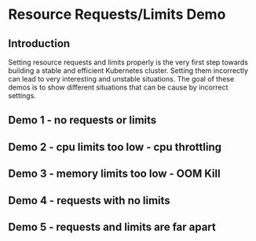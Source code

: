 # Resource Requests/Limits Demo

## Introduction

Setting resource requests and limits properly is the very first step towards building a stable and efficient Kubernetes cluster. Setting them incorrectly can lead to very interesting and unstable situations. The goal of these demos is to show different situations that can be cause by incorrect settings.


## Demo 1 - no requests or limits

## Demo 2 - cpu limits too low - cpu throttling

## Demo 3 - memory limits too low - OOM Kill

## Demo 4 - requests with no limits

## Demo 5 - requests and limits are far apart




